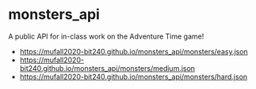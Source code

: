 # monsters_api
A public API for in-class work on the Adventure Time game!

- https://mufall2020-bit240.github.io/monsters_api/monsters/easy.json
- https://mufall2020-bit240.github.io/monsters_api/monsters/medium.json
- https://mufall2020-bit240.github.io/monsters_api/monsters/hard.json
